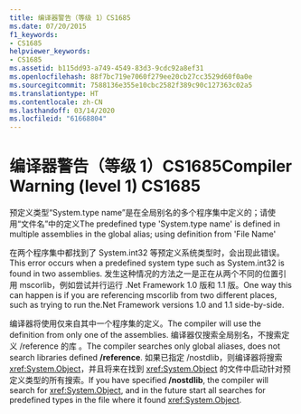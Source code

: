 ```yaml
---
title: 编译器警告（等级 1）CS1685
ms.date: 07/20/2015
f1_keywords:
- CS1685
helpviewer_keywords:
- CS1685
ms.assetid: b115dd93-a749-4549-83d3-9cdc92a8ef31
ms.openlocfilehash: 88f7bc719e7060f279ee20cb27cc3529d60f0a0e
ms.sourcegitcommit: 7588136e355e10cbc2582f389c90c127363c02a5
ms.translationtype: HT
ms.contentlocale: zh-CN
ms.lasthandoff: 03/14/2020
ms.locfileid: "61668804"
---
```

# <a name="compiler-warning-level-1-cs1685"></a><span data-ttu-id="a8b5e-102">编译器警告（等级 1）CS1685</span><span class="sxs-lookup"><span data-stu-id="a8b5e-102">Compiler Warning (level 1) CS1685</span></span>
<span data-ttu-id="a8b5e-103">预定义类型“System.type name”是在全局别名的多个程序集中定义的；请使用“文件名”中的定义</span><span class="sxs-lookup"><span data-stu-id="a8b5e-103">The predefined type 'System.type name' is defined in multiple assemblies in the global alias; using definition from 'File Name'</span></span>  
  
 <span data-ttu-id="a8b5e-104">在两个程序集中都找到了 System.int32 等预定义系统类型时，会出现此错误。</span><span class="sxs-lookup"><span data-stu-id="a8b5e-104">This error occurs when a predefined system type such as System.int32 is found in two assemblies.</span></span> <span data-ttu-id="a8b5e-105">发生这种情况的方法之一是正在从两个不同的位置引用 mscorlib，例如尝试并行运行 .Net Framework 1.0 版和 1.1 版。</span><span class="sxs-lookup"><span data-stu-id="a8b5e-105">One way this can happen is if you are referencing mscorlib from two different places, such as trying to run the.Net Framework versions 1.0 and 1.1 side-by-side.</span></span>  
  
 <span data-ttu-id="a8b5e-106">编译器将使用仅来自其中一个程序集的定义。</span><span class="sxs-lookup"><span data-stu-id="a8b5e-106">The compiler will use the definition from only one of the assemblies.</span></span> <span data-ttu-id="a8b5e-107">编译器仅搜索全局别名，不搜索定义 /reference 的库  。</span><span class="sxs-lookup"><span data-stu-id="a8b5e-107">The compiler searches only global aliases, does not search libraries defined **/reference**.</span></span> <span data-ttu-id="a8b5e-108">如果已指定 /nostdlib，则编译器将搜索 <xref:System.Object>，并且将来在找到 <xref:System.Object> 的文件中启动针对预定义类型的所有搜索。</span><span class="sxs-lookup"><span data-stu-id="a8b5e-108">If you have specified **/nostdlib**, the compiler will search for <xref:System.Object>, and in the future start all searches for predefined types in the file where it found <xref:System.Object>.</span></span>
